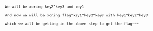 ~~~For the question xor properties ;

We will be xoring key2^key3 and key1 

And now we will be xoring flag^key1^key2^key3 with key1^key2^key3 

which we will be getting in the above step to get the flag~~~
